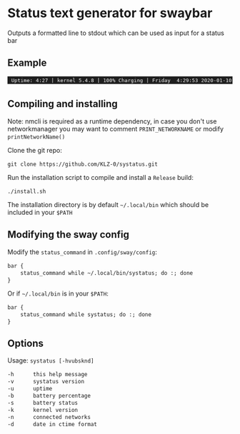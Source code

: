 # Status text generator for swaybar

Outputs a formatted line to stdout which can be used as input for a status bar

## Example
![Screenshot](img/screenshot.png?raw=true "Example")

## Compiling and installing 

Note: nmcli is required as a runtime dependency, in case you don't use networkmanager you may want to comment `PRINT_NETWORKNAME` or modify `printNetworkName()`

Clone the git repo:
```
git clone https://github.com/KLZ-0/systatus.git
```

Run the installation script to compile and install a `Release` build: 
```
./install.sh
```

The installation directory is by default `~/.local/bin` which should be included in your `$PATH`

## Modifying the sway config

Modify the `status_command` in `.config/sway/config`:
```
bar {
    status_command while ~/.local/bin/systatus; do :; done
}
```

Or if `~/.local/bin` is in your `$PATH`:
```
bar {
    status_command while systatus; do :; done
}
```

## Options

Usage: `systatus [-hvubsknd]`

```
-h      this help message
-v      systatus version
-u      uptime
-b      battery percentage
-s      battery status
-k      kernel version
-n      connected networks
-d      date in ctime format
```
